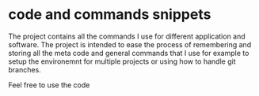 # code and commands snippets

The project contains all the commands I use for different application and software. The project is intended to ease the process of remembering and storing all the meta code and general commands that I use for example to setup the environemnt for multiple projects or using how to handle git branches.

Feel free to use the code 

